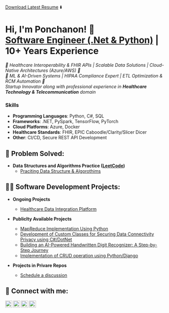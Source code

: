 
<!--[<img align="left" alt="ponchanon | Resume" width="30px" src="https://github.com/ponchanon/ponchanon/blob/main/ponchanon.svg" />][resume]-->
[Download Latest Resume](https://1drv.ms/w/s!AgdaKbjMvZH5k6w8QWN0Qj5zLaCTFw?e=XtAeaV) ⬇️

[resume]: https://1drv.ms/w/s!AgdaKbjMvZH5k6wW6r8Pit2EIebUVQ?e=R5a00Y


<h1>Hi, I'm Ponchanon! 👋
  <br/><a href="https://www.linkedin.com/in/ponchanon">Software Engineer (.Net & Python)</a> | 10+ Years Experience
</h1>
  <i>
    🚀 Healthcare Interoperability & FHIR APIs | Scalable Data Solutions | Cloud-Native Architectures (Azure/AWS) 🚀
    <br/>🚀 ML & AI-Driven Systems | HIPAA Compliance Expert | ETL Optimization & RCM Automation 🚀
    <br>
    Startup Innovator along with professional experience in <b>Healthcare Technology & Telecommunication</b> domain</i>

### Skills
- **Programming Languages**: Python, C#, SQL
- **Frameworks**: .NET, PySpark, TensorFlow, PyTorch
- **Cloud Platforms**: Azure, Docker
- **Healthcare Standards**: FHIR, EPIC Caboodle/Clarity/Slicer Dicer
- **Other**: CI/CD, Secure REST API Development


<h2>🧩 Problem Solved:</h2>

- <b>Data Structures and Algorithms Practice ([LeetCode](https://leetcode.com/u/ponchanon/))</b>
  - [Praciting Data Structure & Algorothims](https://github.com/ponchanon/pycoder)


<h2>👨‍💻 Software Development Projects:</h2>

- <b>Ongoing Projects</b>
  - [Healthcare Data Integration Platform](https://github.com/ponchanon/Healthcare-Data-Integration-Platform)
    
- <b>Publiclty Available Projects</b>
  - [MapReduce Implementation Using Python](https://medium.com/@ponchanon.rone/step-by-step-implementation-of-mapreduce-in-python-756c25d6f2fc)
  - [Development of Custom Classes for Securing Data Connectivity Privacy using C#/DotNet](https://github.com/ponchanon/prone.dll)
  - [Building an AI-Powered Handwritten Digit Recognizer: A Step-by-Step Journey](https://github.com/ponchanon/number-neural-network)
  - [Implementation of CRUD operation using Python/Django](https://github.com/ponchanon/django-crud)
    
- <b>Projects in Privare Repos</b>
  - [Schedule a discussion](mailto:ponchanon.rone@gmail.com)




<h2> 🤳 Connect with me:</h2>

[<img align="left" alt="ponchanon | LinkedIn" width="22px" src="https://cdn.jsdelivr.net/npm/simple-icons@v3/icons/linkedin.svg" />][linkedin]
[<img align="left" alt="ponchanon | LeetCode" width="22px" src="https://cdn.jsdelivr.net/npm/simple-icons@v3/icons/leetcode.svg" />][leetcode]
[<img align="left" alt="ponchanon | Medium" width="22px" src="https://cdn.jsdelivr.net/npm/simple-icons@v3/icons/medium.svg" />][medium]
[<img align="left" alt="ponchanon | Email" width="22px" src="https://cdn.jsdelivr.net/npm/simple-icons@v3/icons/minutemailer.svg" />][email]

[linkedin]: https://linkedin.com/in/ponchanon
[leetcode]: https://leetcode.com/u/ponchanon
[medium]: https://medium.com/@ponchanon.rone
[email]: mailto:ponchanon.rone@gmail.com

<!--
**ponchanon/ponchanon** is a ✨ _special_ ✨ repository because its `README.md` (this file) appears on your GitHub profile.

Here are some ideas to get you started:

- 🔭 I’m currently working on ...
- 🌱 I’m currently learning ...
- 👯 I’m looking to collaborate on ...
- 🤔 I’m looking for help with ...
- 💬 Ask me about ...
- 📫 How to reach me: ...
- 😄 Pronouns: ...
- ⚡ Fun fact: ...
-->
